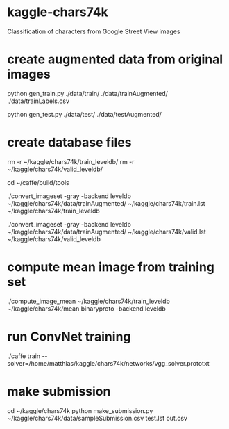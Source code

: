 # kaggle-chars74k
Classification of characters from Google Street View images

# create augmented data from original images
python gen_train.py ./data/train/ ./data/trainAugmented/ ./data/trainLabels.csv

python gen_test.py ./data/test/ ./data/testAugmented/

# create database files
rm -r ~/kaggle/chars74k/train_leveldb/
rm -r ~/kaggle/chars74k/valid_leveldb/

cd ~/caffe/build/tools

./convert_imageset -gray -backend leveldb ~/kaggle/chars74k/data/trainAugmented/ ~/kaggle/chars74k/train.lst ~/kaggle/chars74k/train_leveldb

./convert_imageset -gray -backend leveldb ~/kaggle/chars74k/data/trainAugmented/ ~/kaggle/chars74k/valid.lst ~/kaggle/chars74k/valid_leveldb

# compute mean image from training set
./compute_image_mean ~/kaggle/chars74k/train_leveldb ~/kaggle/chars74k/mean.binaryproto -backend leveldb

# run ConvNet training
./caffe train --solver=/home/matthias/kaggle/chars74k/networks/vgg_solver.prototxt

# make submission
cd ~/kaggle/chars74k
python make_submission.py ~/kaggle/chars74k/data/sampleSubmission.csv test.lst out.csv
